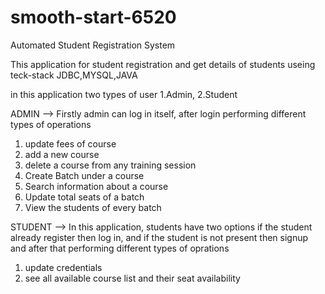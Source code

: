# smooth-start-6520
Automated Student Registration System

This application for student registration and get details of students 
useing teck-stack JDBC,MYSQL,JAVA

in this application two types of user  1.Admin,   2.Student

ADMIN --> Firstly admin can log in itself, after login  performing different types of operations 

1. update fees of course
2. add a new course
3. delete a course from any training session
4. Create Batch under a course
5. Search information about a course
6. Update total seats of a batch
7. View the students of every batch


STUDENT --> In this application, students  have two options if the student already register then log in, and if the student is not present then signup and after
            that performing different types of oprations
            
1. update credentials
2. see all available course list and their seat availability

